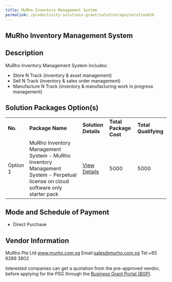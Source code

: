 ```yaml
---
title: MuRho Inventory Management System
permalink: /productivity-solutions-grant/solutionrepo/solution626
---
```


## MuRho Inventory Management System

## Description

MuRho Inventory Management System includes:
- Store N Track (inventory & asset management)
- Sell N Track (inventory & sales order management)
- Manufacture N Track (inventory & manufacturing work in progress management) 

## Solution Packages Option(s)

<table>
<tr>
<td><b>No.</b></td>
<td><b>Package Name</b></td>
<td><b>Solution Details</b></td>
<td><b>Total Package Cost</b></td>
<td><b>Total Qualifying</b></td>
</tr>
<tr>
<td>Option 1</td>
<td>MuRho Inventory Management System - MuRho Inventory Management System - Perpetual license on cloud software only starter pack</td>
<td><a href='https://www.gobusiness.gov.sg/images/psg/MuRho_Inventory_20200003_Annex_3_20200625142512_Part_3.pdf'>View Details</a></td>
<td>5000</td>
<td>5000</td>
</tr>
</table>

## Mode and Schedule of Payment

 - Direct Purchase

## Vendor Information

 MuRho Pte Ltd 
www.murho.com.sg
Email:sales@murho.com.sg
Tel:+65 6289 3802

Interested companies can get a quotation from the pre-approved vendor, before applying for the PSG through the <a href='https://www.businessgrants.gov.sg/'>Business Grant Portal (BGP)</a>.
<script src="/jquery/resize-tables.js"></script>
